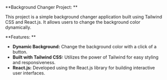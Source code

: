 **Background Changer Project: **

This project is a simple background changer application built using Tailwind CSS and React.js. It allows users to change the background color dynamically.

**Features: **
- **Dynamic Background:** Change the background color with a click of a button.
- **Built with Tailwind CSS:** Utilizes the power of Tailwind for easy styling and responsiveness.
- **React.js:** Developed using the React.js library for building interactive user interfaces.
